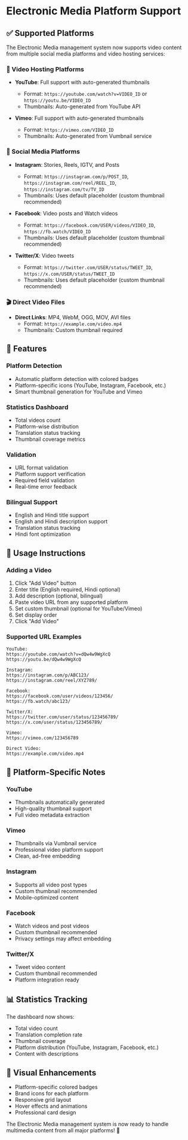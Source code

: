# Electronic Media Platform Support

## ✅ Supported Platforms

The Electronic Media management system now supports video content from multiple social media platforms and video hosting services:

### 🎥 Video Hosting Platforms
- **YouTube**: Full support with auto-generated thumbnails
  - Format: `https://youtube.com/watch?v=VIDEO_ID` or `https://youtu.be/VIDEO_ID`
  - Thumbnails: Auto-generated from YouTube API
  
- **Vimeo**: Full support with auto-generated thumbnails
  - Format: `https://vimeo.com/VIDEO_ID`
  - Thumbnails: Auto-generated from Vumbnail service

### 📱 Social Media Platforms
- **Instagram**: Stories, Reels, IGTV, and Posts
  - Format: `https://instagram.com/p/POST_ID`, `https://instagram.com/reel/REEL_ID`, `https://instagram.com/tv/TV_ID`
  - Thumbnails: Uses default placeholder (custom thumbnail recommended)
  
- **Facebook**: Video posts and Watch videos
  - Format: `https://facebook.com/USER/videos/VIDEO_ID`, `https://fb.watch/VIDEO_ID`
  - Thumbnails: Uses default placeholder (custom thumbnail recommended)
  
- **Twitter/X**: Video tweets
  - Format: `https://twitter.com/USER/status/TWEET_ID`, `https://x.com/USER/status/TWEET_ID`
  - Thumbnails: Uses default placeholder (custom thumbnail recommended)

### 🎬 Direct Video Files
- **Direct Links**: MP4, WebM, OGG, MOV, AVI files
  - Format: `https://example.com/video.mp4`
  - Thumbnails: Custom thumbnail required

## 🎨 Features

### Platform Detection
- Automatic platform detection with colored badges
- Platform-specific icons (YouTube, Instagram, Facebook, etc.)
- Smart thumbnail generation for YouTube and Vimeo

### Statistics Dashboard
- Total videos count
- Platform-wise distribution
- Translation status tracking
- Thumbnail coverage metrics

### Validation
- URL format validation
- Platform support verification
- Required field validation
- Real-time error feedback

### Bilingual Support
- English and Hindi title support
- English and Hindi description support
- Translation status tracking
- Hindi font optimization

## 🔧 Usage Instructions

### Adding a Video
1. Click "Add Video" button
2. Enter title (English required, Hindi optional)
3. Add description (optional, bilingual)
4. Paste video URL from any supported platform
5. Set custom thumbnail (optional for YouTube/Vimeo)
6. Set display order
7. Click "Add Video"

### Supported URL Examples
```
YouTube:
https://youtube.com/watch?v=dQw4w9WgXcQ
https://youtu.be/dQw4w9WgXcQ

Instagram:
https://instagram.com/p/ABC123/
https://instagram.com/reel/XYZ789/

Facebook:
https://facebook.com/user/videos/123456/
https://fb.watch/abc123/

Twitter/X:
https://twitter.com/user/status/123456789/
https://x.com/user/status/123456789/

Vimeo:
https://vimeo.com/123456789

Direct Video:
https://example.com/video.mp4
```

## 🎯 Platform-Specific Notes

### YouTube
- Thumbnails automatically generated
- High-quality thumbnail support
- Full video metadata extraction

### Vimeo
- Thumbnails via Vumbnail service
- Professional video platform support
- Clean, ad-free embedding

### Instagram
- Supports all video post types
- Custom thumbnail recommended
- Mobile-optimized content

### Facebook
- Watch videos and post videos
- Custom thumbnail recommended
- Privacy settings may affect embedding

### Twitter/X
- Tweet video content
- Custom thumbnail recommended
- Platform integration ready

## 📊 Statistics Tracking

The dashboard now shows:
- Total video count
- Translation completion rate
- Thumbnail coverage
- Platform distribution (YouTube, Instagram, Facebook, etc.)
- Content with descriptions

## 🎨 Visual Enhancements

- Platform-specific colored badges
- Brand icons for each platform
- Responsive grid layout
- Hover effects and animations
- Professional card design

The Electronic Media management system is now ready to handle multimedia content from all major platforms! 🚀

